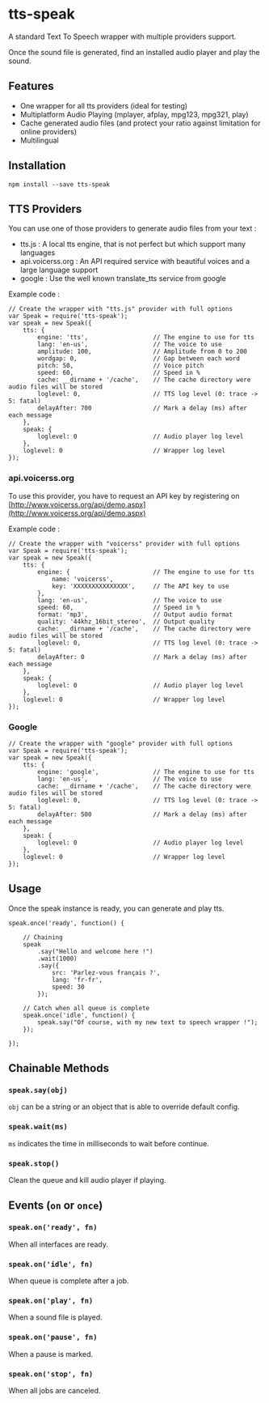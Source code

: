 # tts-speak

A standard Text To Speech wrapper with multiple providers support.

Once the sound file is generated, find an installed audio player and play the sound.

## Features

- One wrapper for all tts providers (ideal for testing)
- Multiplatform Audio Playing (mplayer, afplay, mpg123, mpg321, play)
- Cache generated audio files (and protect your ratio against limitation for online providers)
- Multilingual

## Installation

```
npm install --save tts-speak
```

## TTS Providers

You can use one of those providers to generate audio files from your text :

- tts.js : A local tts engine, that is not perfect but which support many languages
- api.voicerss.org : An API required service with beautiful voices and a large language support
- google : Use the well known translate_tts service from google


Example code :

```
// Create the wrapper with "tts.js" provider with full options
var Speak = require('tts-speak');
var speak = new Speak({
    tts: {
        engine: 'tts',                  // The engine to use for tts
        lang: 'en-us',                  // The voice to use
        amplitude: 100,                 // Amplitude from 0 to 200
        wordgap: 0,                     // Gap between each word
        pitch: 50,                      // Voice pitch
        speed: 60,                      // Speed in %
        cache: __dirname + '/cache',    // The cache directory were audio files will be stored
        loglevel: 0,                    // TTS log level (0: trace -> 5: fatal)
        delayAfter: 700                 // Mark a delay (ms) after each message
    },
    speak: {
        loglevel: 0                     // Audio player log level
    },
    loglevel: 0                         // Wrapper log level
});
```

### api.voicerss.org

To use this provider, you have to request an API key by registering on [http://www.voicerss.org/api/demo.aspx](http://www.voicerss.org/api/demo.aspx)

Example code :

```
// Create the wrapper with "voicerss" provider with full options
var Speak = require('tts-speak');
var speak = new Speak({
    tts: {  
        engine: {                       // The engine to use for tts
            name: 'voicerss',           
            key: 'XXXXXXXXXXXXXXX',     // The API key to use
        },
        lang: 'en-us',                  // The voice to use
        speed: 60,                      // Speed in %
        format: 'mp3',                  // Output audio format
        quality: '44khz_16bit_stereo',  // Output quality
        cache: __dirname + '/cache',    // The cache directory were audio files will be stored
        loglevel: 0,                    // TTS log level (0: trace -> 5: fatal)
        delayAfter: 0                   // Mark a delay (ms) after each message
    },
    speak: {
        loglevel: 0                     // Audio player log level
    },
    loglevel: 0                         // Wrapper log level
});
```

### Google

```
// Create the wrapper with "google" provider with full options
var Speak = require('tts-speak');
var speak = new Speak({
    tts: {
        engine: 'google',               // The engine to use for tts
        lang: 'en-us',                  // The voice to use
        cache: __dirname + '/cache',    // The cache directory were audio files will be stored
        loglevel: 0,                    // TTS log level (0: trace -> 5: fatal)
        delayAfter: 500                 // Mark a delay (ms) after each message
    },
    speak: {
        loglevel: 0                     // Audio player log level
    },
    loglevel: 0                         // Wrapper log level
});
```


## Usage

Once the speak instance is ready, you can generate and play tts.

```
speak.once('ready', function() {

    // Chaining
    speak
        .say("Hello and welcome here !")
        .wait(1000)
        .say({
            src: 'Parlez-vous français ?',
            lang: 'fr-fr',
            speed: 30
        });

    // Catch when all queue is complete
    speak.once('idle', function() {
        speak.say("Of course, with my new text to speech wrapper !");
    });

});
```

## Chainable Methods

### `speak.say(obj)`

`obj` can be a string or an object that is able to override default config.

### `speak.wait(ms)`

`ms` indicates the time in milliseconds to wait before continue.

### `speak.stop()`

Clean the queue and kill audio player if playing.


## Events (`on` or `once`)

### `speak.on('ready', fn)`

When all interfaces are ready.

### `speak.on('idle', fn)`

When queue is complete after a job.

### `speak.on('play', fn)`

When a sound file is played.

### `speak.on('pause', fn)`

When a pause is marked.

### `speak.on('stop', fn)`

When all jobs are canceled.



